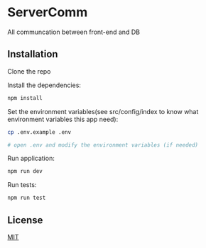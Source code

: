# ServerComm
All communcation between front-end and DB

## Installation

Clone the repo

Install the dependencies:

```bash
npm install
```


Set the environment variables(see src/config/index to know what environment variables this app need):

```bash
cp .env.example .env

# open .env and modify the environment variables (if needed)
```

Run application:
```bash
npm run dev
```

Run tests:
```bash
npm run test
```

## License

[MIT](LICENSE)